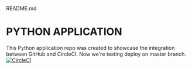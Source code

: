 README.md
# PYTHON APPLICATION
This Python application repo was created to showcase the integration between GitHub and CircleCI.  Now we're testing deploy on master branch.
[![CircleCI](https://circleci.com/gh/NdagiStanley/python_app.svg?style=svg)](https://circleci.com/gh/NdagiStanley/python_app)